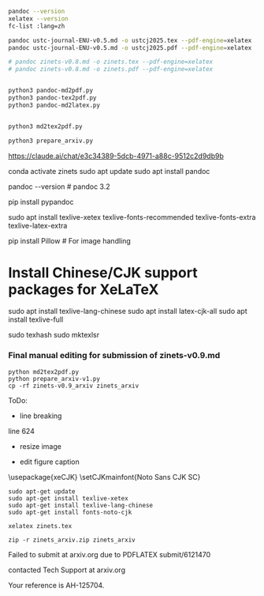 ```bash
pandoc --version
xelatex --version
fc-list :lang=zh

pandoc ustc-journal-ENU-v0.5.md -o ustcj2025.tex --pdf-engine=xelatex
pandoc ustc-journal-ENU-v0.5.md -o ustcj2025.pdf --pdf-engine=xelatex

# pandoc zinets-v0.8.md -o zinets.tex --pdf-engine=xelatex
# pandoc zinets-v0.8.md -o zinets.pdf --pdf-engine=xelatex


python3 pandoc-md2pdf.py
python3 pandoc-tex2pdf.py
python3 pandoc-md2latex.py


python3 md2tex2pdf.py

python3 prepare_arxiv.py
```

https://claude.ai/chat/e3c34389-5dcb-4971-a88c-9512c2d9db9b


conda activate zinets
sudo apt update
sudo apt install pandoc

pandoc --version  # pandoc 3.2

pip install pypandoc

sudo apt install texlive-xetex texlive-fonts-recommended texlive-fonts-extra texlive-latex-extra

pip install Pillow  # For image handling

# Install Chinese/CJK support packages for XeLaTeX
sudo apt install texlive-lang-chinese
sudo apt install latex-cjk-all
sudo apt install texlive-full


sudo texhash
sudo mktexlsr


### Final manual editing for submission of zinets-v0.9.md
```
python md2tex2pdf.py
python prepare_arxiv-v1.py
cp -rf zinets-v0.9_arxiv zinets_arxiv
```

ToDo:
- line breaking

line 624

- resize image

- edit figure caption

\usepackage{xeCJK}
\setCJKmainfont{Noto Sans CJK SC}

```
sudo apt-get update
sudo apt-get install texlive-xetex
sudo apt-get install texlive-lang-chinese
sudo apt-get install fonts-noto-cjk

xelatex zinets.tex

zip -r zinets_arxiv.zip zinets_arxiv

```


Failed to submit at arxiv.org
due to PDFLATEX
submit/6121470

contacted Tech Support at arxiv.org

Your reference is AH-125704.
